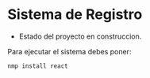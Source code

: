 <h1>Sistema de Registro</h1>

- Estado del proyecto en construccion.

Para ejecutar el sistema debes poner:

```nmp install react```
